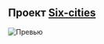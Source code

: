 ## Проект [Six-cities](six-cities-pi.vercel.app)
![Превью](https://disk.yandex.ru/i/yrZhT4FmbrnclA)
